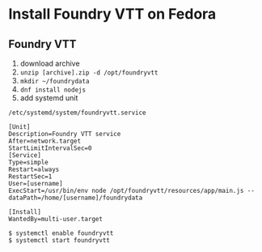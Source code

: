 Install Foundry VTT on Fedora
=============================



Foundry VTT
-----------

  1. download archive
  1. `unzip [archive].zip -d /opt/foundryvtt`
  1. `mkdir ~/foundrydata`
  1. `dnf install nodejs`
  1. add systemd unit

`/etc/systemd/system/foundryvtt.service`
```
[Unit]
Description=Foundry VTT service
After=network.target
StartLimitIntervalSec=0
[Service]
Type=simple
Restart=always
RestartSec=1
User=[username]
ExecStart=/usr/bin/env node /opt/foundryvtt/resources/app/main.js --dataPath=/home/[username]/foundrydata

[Install]
WantedBy=multi-user.target
```

```
$ systemctl enable foundryvtt
$ systemctl start foundryvtt
```